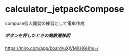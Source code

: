 ﻿# calculator_jetpackCompose

compose個人開発の練習として電卓作成

##### ボタンを押したときの関数遷移図
https://miro.com/app/board/uXjVMXHGHhs=/